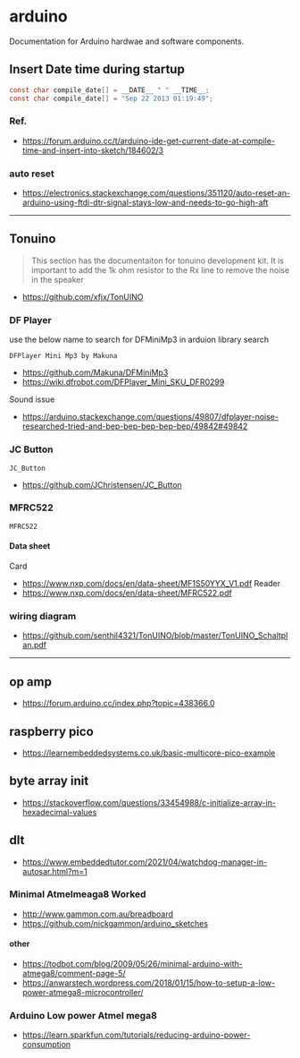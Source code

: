 # arduino

Documentation for Arduino hardwae and software components.
## Insert Date time during startup
```c
const char compile_date[] = __DATE__ " " __TIME__;
const char compile_date[] = "Sep 22 2013 01:19:49";
```
### Ref.
* https://forum.arduino.cc/t/arduino-ide-get-current-date-at-compile-time-and-insert-into-sketch/184602/3
### auto reset
* https://electronics.stackexchange.com/questions/351120/auto-reset-an-arduino-using-ftdi-dtr-signal-stays-low-and-needs-to-go-high-aft

---
## Tonuino
> This section has the documentaiton for tonuino development kit.
> It is important to add the 1k ohm resistor to the Rx line to remove the noise in the speaker

* https://github.com/xfjx/TonUINO

### DF Player
use the below name to search for DFMiniMp3 in arduion library search
```
DFPlayer Mini Mp3 by Makuna
```
* https://github.com/Makuna/DFMiniMp3
* https://wiki.dfrobot.com/DFPlayer_Mini_SKU_DFR0299

Sound issue
* https://arduino.stackexchange.com/questions/49807/dfplayer-noise-researched-tried-and-bep-bep-bep-bep-bep/49842#49842

### JC Button
```
JC_Button
```
* https://github.com/JChristensen/JC_Button
### MFRC522
```
MFRC522
```
#### Data sheet
Card
* https://www.nxp.com/docs/en/data-sheet/MF1S50YYX_V1.pdf
Reader
* https://www.nxp.com/docs/en/data-sheet/MFRC522.pdf
### wiring diagram
* https://github.com/senthil4321/TonUINO/blob/master/TonUINO_Schaltplan.pdf
---
## op amp
* https://forum.arduino.cc/index.php?topic=438366.0

## raspberry pico

* https://learnembeddedsystems.co.uk/basic-multicore-pico-example
## byte array init
* https://stackoverflow.com/questions/33454988/c-initialize-array-in-hexadecimal-values
## dlt
* https://www.embeddedtutor.com/2021/04/watchdog-manager-in-autosar.html?m=1
### Minimal Atmelmeaga8 Worked
* http://www.gammon.com.au/breadboard
* https://github.com/nickgammon/arduino_sketches
#### other
* https://todbot.com/blog/2009/05/26/minimal-arduino-with-atmega8/comment-page-5/
 * https://anwarstech.wordpress.com/2018/01/15/how-to-setup-a-low-power-atmega8-microcontroller/
### Arduino Low power Atmel mega8
* https://learn.sparkfun.com/tutorials/reducing-arduino-power-consumption

